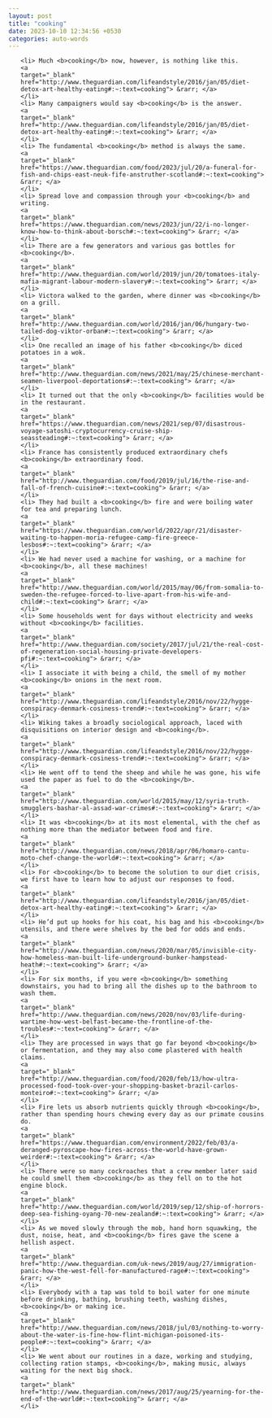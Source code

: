```yaml
---
layout: post
title: "cooking"
date: 2023-10-10 12:34:56 +0530
categories: auto-words
---
```

<ol>

    <li> Much <b>cooking</b> now, however, is nothing like this.
    <a 
    target="_blank" 
    href="http://www.theguardian.com/lifeandstyle/2016/jan/05/diet-detox-art-healthy-eating#:~:text=cooking"> &rarr; </a>
    </li>
    <li> Many campaigners would say <b>cooking</b> is the answer.
    <a 
    target="_blank" 
    href="http://www.theguardian.com/lifeandstyle/2016/jan/05/diet-detox-art-healthy-eating#:~:text=cooking"> &rarr; </a>
    </li>
    <li> The fundamental <b>cooking</b> method is always the same.
    <a 
    target="_blank" 
    href="https://www.theguardian.com/food/2023/jul/20/a-funeral-for-fish-and-chips-east-neuk-fife-anstruther-scotland#:~:text=cooking"> &rarr; </a>
    </li>
    <li> Spread love and compassion through your <b>cooking</b> and writing.
    <a 
    target="_blank" 
    href="https://www.theguardian.com/news/2023/jun/22/i-no-longer-know-how-to-think-about-borsch#:~:text=cooking"> &rarr; </a>
    </li>
    <li> There are a few generators and various gas bottles for <b>cooking</b>.
    <a 
    target="_blank" 
    href="http://www.theguardian.com/world/2019/jun/20/tomatoes-italy-mafia-migrant-labour-modern-slavery#:~:text=cooking"> &rarr; </a>
    </li>
    <li> Victora walked to the garden, where dinner was <b>cooking</b> on a grill.
    <a 
    target="_blank" 
    href="http://www.theguardian.com/world/2016/jan/06/hungary-two-tailed-dog-viktor-orban#:~:text=cooking"> &rarr; </a>
    </li>
    <li> One recalled an image of his father <b>cooking</b> diced potatoes in a wok.
    <a 
    target="_blank" 
    href="http://www.theguardian.com/news/2021/may/25/chinese-merchant-seamen-liverpool-deportations#:~:text=cooking"> &rarr; </a>
    </li>
    <li> It turned out that the only <b>cooking</b> facilities would be in the restaurant.
    <a 
    target="_blank" 
    href="https://www.theguardian.com/news/2021/sep/07/disastrous-voyage-satoshi-cryptocurrency-cruise-ship-seassteading#:~:text=cooking"> &rarr; </a>
    </li>
    <li> France has consistently produced extraordinary chefs <b>cooking</b> extraordinary food.
    <a 
    target="_blank" 
    href="http://www.theguardian.com/food/2019/jul/16/the-rise-and-fall-of-french-cuisine#:~:text=cooking"> &rarr; </a>
    </li>
    <li> They had built a <b>cooking</b> fire and were boiling water for tea and preparing lunch.
    <a 
    target="_blank" 
    href="https://www.theguardian.com/world/2022/apr/21/disaster-waiting-to-happen-moria-refugee-camp-fire-greece-lesbos#:~:text=cooking"> &rarr; </a>
    </li>
    <li> We had never used a machine for washing, or a machine for <b>cooking</b>, all these machines!
    <a 
    target="_blank" 
    href="http://www.theguardian.com/world/2015/may/06/from-somalia-to-sweden-the-refugee-forced-to-live-apart-from-his-wife-and-child#:~:text=cooking"> &rarr; </a>
    </li>
    <li> Some households went for days without electricity and weeks without <b>cooking</b> facilities.
    <a 
    target="_blank" 
    href="http://www.theguardian.com/society/2017/jul/21/the-real-cost-of-regeneration-social-housing-private-developers-pfi#:~:text=cooking"> &rarr; </a>
    </li>
    <li> I associate it with being a child, the smell of my mother <b>cooking</b> onions in the next room.
    <a 
    target="_blank" 
    href="http://www.theguardian.com/lifeandstyle/2016/nov/22/hygge-conspiracy-denmark-cosiness-trend#:~:text=cooking"> &rarr; </a>
    </li>
    <li> Wiking takes a broadly sociological approach, laced with disquisitions on interior design and <b>cooking</b>.
    <a 
    target="_blank" 
    href="http://www.theguardian.com/lifeandstyle/2016/nov/22/hygge-conspiracy-denmark-cosiness-trend#:~:text=cooking"> &rarr; </a>
    </li>
    <li> He went off to tend the sheep and while he was gone, his wife used the paper as fuel to do the <b>cooking</b>.
    <a 
    target="_blank" 
    href="http://www.theguardian.com/world/2015/may/12/syria-truth-smugglers-bashar-al-assad-war-crimes#:~:text=cooking"> &rarr; </a>
    </li>
    <li> It was <b>cooking</b> at its most elemental, with the chef as nothing more than the mediator between food and fire.
    <a 
    target="_blank" 
    href="http://www.theguardian.com/news/2018/apr/06/homaro-cantu-moto-chef-change-the-world#:~:text=cooking"> &rarr; </a>
    </li>
    <li> For <b>cooking</b> to become the solution to our diet crisis, we first have to learn how to adjust our responses to food.
    <a 
    target="_blank" 
    href="http://www.theguardian.com/lifeandstyle/2016/jan/05/diet-detox-art-healthy-eating#:~:text=cooking"> &rarr; </a>
    </li>
    <li> He’d put up hooks for his coat, his bag and his <b>cooking</b> utensils, and there were shelves by the bed for odds and ends.
    <a 
    target="_blank" 
    href="http://www.theguardian.com/news/2020/mar/05/invisible-city-how-homeless-man-built-life-underground-bunker-hampstead-heath#:~:text=cooking"> &rarr; </a>
    </li>
    <li> For six months, if you were <b>cooking</b> something downstairs, you had to bring all the dishes up to the bathroom to wash them.
    <a 
    target="_blank" 
    href="http://www.theguardian.com/news/2020/nov/03/life-during-wartime-how-west-belfast-became-the-frontline-of-the-troubles#:~:text=cooking"> &rarr; </a>
    </li>
    <li> They are processed in ways that go far beyond <b>cooking</b> or fermentation, and they may also come plastered with health claims.
    <a 
    target="_blank" 
    href="http://www.theguardian.com/food/2020/feb/13/how-ultra-processed-food-took-over-your-shopping-basket-brazil-carlos-monteiro#:~:text=cooking"> &rarr; </a>
    </li>
    <li> Fire lets us absorb nutrients quickly through <b>cooking</b>, rather than spending hours chewing every day as our primate cousins do.
    <a 
    target="_blank" 
    href="https://www.theguardian.com/environment/2022/feb/03/a-deranged-pyroscape-how-fires-across-the-world-have-grown-weirder#:~:text=cooking"> &rarr; </a>
    </li>
    <li> There were so many cockroaches that a crew member later said he could smell them <b>cooking</b> as they fell on to the hot engine block.
    <a 
    target="_blank" 
    href="http://www.theguardian.com/world/2019/sep/12/ship-of-horrors-deep-sea-fishing-oyang-70-new-zealand#:~:text=cooking"> &rarr; </a>
    </li>
    <li> As we moved slowly through the mob, hand horn squawking, the dust, noise, heat, and <b>cooking</b> fires gave the scene a hellish aspect.
    <a 
    target="_blank" 
    href="http://www.theguardian.com/uk-news/2019/aug/27/immigration-panic-how-the-west-fell-for-manufactured-rage#:~:text=cooking"> &rarr; </a>
    </li>
    <li> Everybody with a tap was told to boil water for one minute before drinking, bathing, brushing teeth, washing dishes, <b>cooking</b> or making ice.
    <a 
    target="_blank" 
    href="http://www.theguardian.com/news/2018/jul/03/nothing-to-worry-about-the-water-is-fine-how-flint-michigan-poisoned-its-people#:~:text=cooking"> &rarr; </a>
    </li>
    <li> We went about our routines in a daze, working and studying, collecting ration stamps, <b>cooking</b>, making music, always waiting for the next big shock.
    <a 
    target="_blank" 
    href="http://www.theguardian.com/news/2017/aug/25/yearning-for-the-end-of-the-world#:~:text=cooking"> &rarr; </a>
    </li>